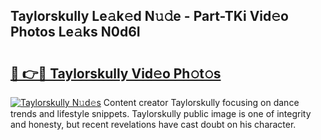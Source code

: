 ## Taylorskully Le𝚊k𝚎d N𝚞𝚍e - Part-TKi Vid𝚎o Photos Le𝚊ks N0d6I

# <h2><a href="http://fbeika.evod.top/?m=Taylorskully">🔗 👉🔴 Taylorskully Vid𝚎o Ph𝚘t𝚘s</a></h2>

[![Taylorskully N𝚞d𝚎s](https://i.imgur.com/8V9OHl7.gif)](http://fbeika.evod.top/?m=Taylorskully)
Content creator Taylorskully focusing on dance trends and lifestyle snippets. Taylorskully public image is one of integrity and honesty, but recent revelations have cast doubt on his character. 
